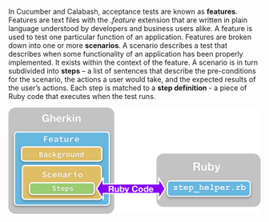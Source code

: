 In Cucumber and Calabash, acceptance tests are known as **features**. Features are text files with the *.feature* extension that are written in plain language understood by developers and business users alike. 
A feature is used to test one particular function of an application. Features are broken down into one or more **scenarios**. 
A scenario describes a test that describes when some functionality of an application has been properly implemented. It exists within the context of the feature. A scenario is in turn subdivided into **steps** – a list of sentences that describe the pre-conditions for the scenario, the actions a user would take, and the expected results of the user’s actions. Each step is matched to a **step definition** - a piece of Ruby code that executes when the test runs.

![](.guides/img/FeatureDiagram.png)

